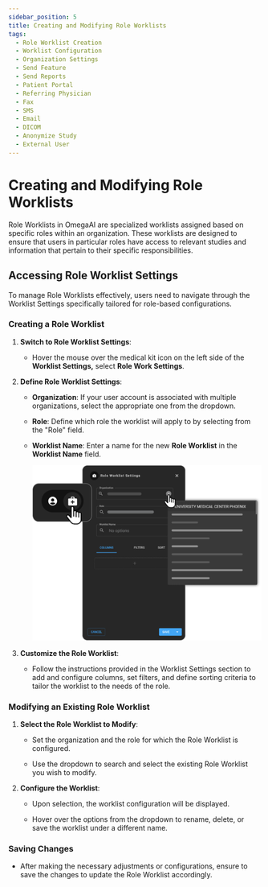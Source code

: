 ```yaml
---
sidebar_position: 5
title: Creating and Modifying Role Worklists
tags:
  - Role Worklist Creation
  - Worklist Configuration
  - Organization Settings
  - Send Feature
  - Send Reports
  - Patient Portal
  - Referring Physician
  - Fax
  - SMS 
  - Email
  - DICOM
  - Anonymize Study
  - External User
---
```


# Creating and Modifying Role Worklists

Role Worklists in OmegaAI are specialized worklists assigned based on
specific roles within an organization. These worklists are designed to
ensure that users in particular roles have access to relevant studies
and information that pertain to their specific responsibilities.

## Accessing Role Worklist Settings

To manage Role Worklists effectively, users need to navigate through the
Worklist Settings specifically tailored for role-based configurations.

### Creating a Role Worklist

1.  **Switch to Role Worklist Settings**:

    - Hover the mouse over the medical kit icon on the left side of the
      **Worklist Settings,** select **Role Work Settings**.

2.  **Define Role Worklist Settings**:

    - **Organization**: If your user account is associated with multiple
      organizations, select the appropriate one from the dropdown.

    - **Role**: Define which role the worklist will apply to by
      selecting from the "Role" field.

    - **Worklist Name**: Enter a name for the new **Role Worklist** in
      the **Worklist Name** field.

      ![role worklist](./img/roleworklist.png)

3.  **Customize the Role Worklist**:

    - Follow the instructions provided in the Worklist Settings section
      to add and configure columns, set filters, and define sorting
      criteria to tailor the worklist to the needs of the role.

### Modifying an Existing Role Worklist

1.  **Select the Role Worklist to Modify**:

    - Set the organization and the role for which the Role Worklist is
      configured.

    - Use the dropdown to search and select the existing Role Worklist
      you wish to modify.

2.  **Configure the Worklist**:

    - Upon selection, the worklist configuration will be displayed.

    - Hover over the options from the dropdown to rename, delete, or
      save the worklist under a different name.

### Saving Changes

- After making the necessary adjustments or configurations, ensure to
  save the changes to update the Role Worklist accordingly.

